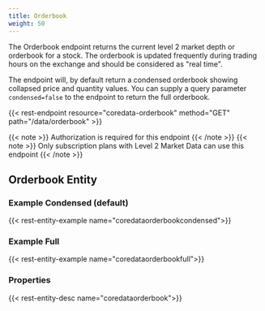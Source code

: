 ```yaml
---
title: Orderbook
weight: 50
---
```


The Orderbook endpoint returns the current level 2 market depth or orderbook for a stock. The orderbook is updated frequently
during trading hours on the exchange and should be considered as "real time".

The endpoint will, by default return a condensed orderbook showing collapsed price and quantity values. You can supply
a query parameter `condensed=false` to the endpoint to return the full orderbook.

{{< rest-endpoint resource="coredata-orderbook" method="GET" path="/data/orderbook" >}}

{{< note >}} Authorization is required for this endpoint {{< /note >}}
{{< note >}} Only subscription plans with Level 2 Market Data can use this endpoint {{< /note >}}

## Orderbook Entity

### Example Condensed (default)
{{< rest-entity-example name="coredataorderbookcondensed">}}

### Example Full
{{< rest-entity-example name="coredataorderbookfull">}}

### Properties
{{< rest-entity-desc name="coredataorderbook">}}


